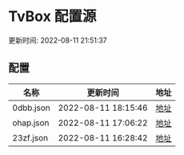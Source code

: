 
# TvBox 配置源

更新时间: 2022-08-11 21:51:37


## 配置

|   名称  | 更新时间  |地址  |
|  ----  | ----  |----  |
|  0dbb.json | 2022-08-11 18:15:46 |[地址](https://box.okeybox.top/tv/0dbb.json) |
|  ohap.json | 2022-08-11 17:06:22 |[地址](https://box.okeybox.top/tv/ohap.json) |
|  23zf.json | 2022-08-11 16:28:42 |[地址](https://box.okeybox.top/tv/23zf.json) |
  
    